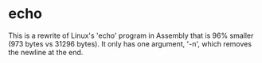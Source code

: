 echo
===
This is a rewrite of Linux's 'echo' program in Assembly that is 96% smaller (973 bytes vs 31296 bytes). It only has one argument, '-n', which removes the newline at the end.

